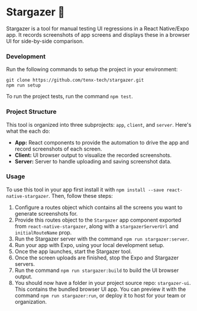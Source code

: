 # Stargazer 🔭

Stargazer is a tool for manual testing UI regressions in a React Native/Expo app. It records screenshots of app screens and displays these in a browser UI for side-by-side comparison.

### Development

Run the following commands to setup the project in your environment:

```
git clone https://github.com/tenx-tech/stargazer.git
npm run setup
```

To run the project tests, run the command `npm test`.

### Project Structure

This tool is organized into three subprojects: `app`, `client`, and `server`. Here's what the each do:

* **App:** React components to provide the automation to drive the app and record screenshots of each screen.
* **Client:** UI browser output to visualize the recorded screenshots.
* **Server:** Server to handle uploading and saving screenshot data.

### Usage

To use this tool in your app first install it with `npm install --save react-native-stargazer`. Then, follow these steps:

1) Configure a routes object which contains all the screens you want to generate screenshots for.
2) Provide this routes object to the `Stargazer` app component exported from `react-native-stargazer`, along with a `stargazerServerUrl` and `initialRouteName` prop.
3) Run the Stargazer server with the command `npm run stargazer:server`.
4) Run your app with Expo, using your local development setup.
5) Once the app launches, start the Stargazer tool.
6) Once the screen uploads are finished, stop the Expo and Stargazer servers.
7) Run the command `npm run stargazer:build` to build the UI browser output.
8) You should now have a folder in your project source repo: `stargazer-ui`. This contains the bundled browser UI app. You can preview it with the command `npm run stargazer:run`, or deploy it to host for your team or organization.
